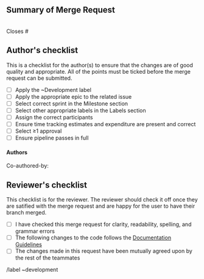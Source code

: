 ## Summary of Merge Request

<!-- BRIEFLY describe what this MR is about. Bullet points are okay -->
<br>

<!-- What does this do to your issue? i.e. Fixes / Completes -->Closes #<!-- issue number. Make sure there is no space between the '#' and issue number-->
<br>

## Author's checklist 
This is a checklist for the author(s) to ensure that the changes are of good quality and appropriate. All of the points must be ticked before the merge request can be submitted.
- [ ] Apply the ~Development label
- [ ] Apply the appropriate epic to the related issue
- [ ] Select correct sprint in the Milestone section
- [ ] Select other appropriate labels in the Labels section
- [ ] Assign the correct participants
- [ ] Ensure time tracking estimates and expenditure are present and correct
- [ ] Select ≥1 approval
- [ ] Ensure pipeline passes in full

<!--Do not add the ~"feature", ~"frontend", ~"backend", ~"bug", or ~"database" labels if you are only updating documentation. These labels will cause the MR to be added to code verification QA issues.-->

#### Authors
<!-- If you do not have any co-authors, change 'Co-author' to 'Author' and put in your details. Otherwise keep the names and tags of your coauthors and delete all the comments-->
Co-authored-by: <!-- Author's full name followed by a space and their corresponding username tag-->
<!-- Please keep the name of your co-author: Alexander Pace, Georgia Strongman, Jacqui Dong, Justina Koh, Max McMurray, Michael Behan-->
<!-- Please keep the tag of your co-author: @pacealex @stronggeor @dongjacq @kohjust @stronggeor @behanmich -->

## Reviewer's checklist
 This checklist is for the reviewer. The reviewer should check it off once they are satified with the merge request and are happy for the user to have their branch merged. 
* [ ] I have checked this merge request for clarity, readability, spelling, and grammar errors
* [ ] The following changes to the code follows the [Documentation Guidelines](LINK)
* [ ] The changes made in this request have been mutually agreed upon by the rest of the teammates

/label ~development

